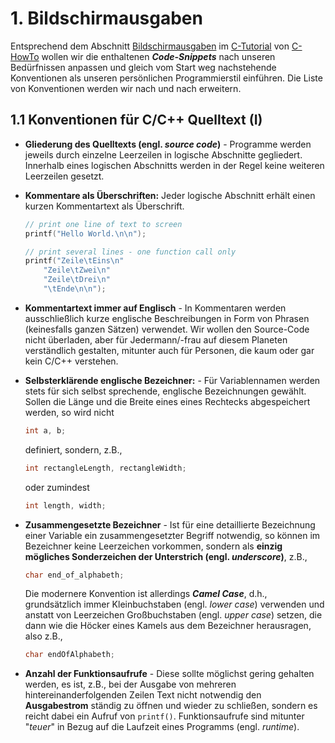 # 1. Bildschirmausgaben

Entsprechend dem Abschnitt [Bildschirmausgaben](https://www.c-howto.de/tutorial/benutzerinteraktion/bildschirmausgaben) im [C-Tutorial](https://www.c-howto.de/tutorial) von [C-HowTo](https://www.c-howto.de/) wollen wir die enthaltenen ***Code-Snippets*** nach unseren Bedürfnissen anpassen und gleich vom Start weg nachstehende Konventionen als unseren persönlichen Programmierstil einführen. Die Liste von Konventionen werden wir nach und nach erweitern.

## 1.1 Konventionen für C/C++ Quelltext (I)

- **Gliederung des Quelltexts (engl. *source code*)** - Programme werden jeweils durch einzelne Leerzeilen in logische Abschnitte gegliedert. Innerhalb eines logischen Abschnitts werden in der Regel keine weiteren Leerzeilen gesetzt.

- **Kommentare als Überschriften:** Jeder logische Abschnitt erhält einen kurzen Kommentartext als Überschrift.
  
  ```cpp
  // print one line of text to screen
  printf("Hello World.\n\n");
  
  // print several lines - one function call only
  printf("Zeile\tEins\n"
      "Zeile\tZwei\n"
      "Zeile\tDrei\n"
      "\tEnde\n\n");
  ```

- **Kommentartext immer auf Englisch** - In Kommentaren werden ausschließlich kurze englische Beschreibungen in Form von Phrasen (keinesfalls ganzen Sätzen) verwendet. Wir wollen den Source-Code nicht überladen, aber für Jedermann/-frau auf diesem Planeten verständlich gestalten, mitunter auch für Personen, die kaum oder gar kein C/C++ verstehen.

- **Selbsterklärende englische Bezeichner:** - Für Variablennamen werden stets für sich selbst sprechende, englische Bezeichnungen gewählt. Sollen die Länge und die Breite eines eines Rechtecks abgespeichert werden, so wird nicht

  ```cpp
  int a, b;
  ```
  definiert, sondern, z.B.,

  ```cpp
  int rectangleLength, rectangleWidth;
  ```
  oder zumindest

  ```cpp
  int length, width;
  ```

- **Zusammengesetzte Bezeichner** - Ist für eine detaillierte Bezeichnung einer Variable ein zusammengesetzter Begriff notwendig, so können im Bezeichner keine Leerzeichen vorkommen, sondern als **einzig mögliches Sonderzeichen der Unterstrich (engl. *underscore*)**, z.B.,
  
  ```cpp
  char end_of_alphabeth;
  ```
  
  Die modernere Konvention ist allerdings ***Camel Case***, d.h., grundsätzlich immer Kleinbuchstaben (engl. *lower case*) verwenden und anstatt von Leerzeichen Großbuchstaben (engl. *upper case*) setzen, die dann wie die Höcker eines Kamels aus dem Bezeichner herausragen, also z.B.,
  
  ```cpp
  char endOfAlphabeth;
  ```

- **Anzahl der Funktionsaufrufe** - Diese sollte möglichst gering gehalten werden, es ist, z.B., bei der Ausgabe von mehreren hintereinanderfolgenden Zeilen Text nicht notwendig den **Ausgabestrom** ständig zu öffnen und wieder zu schließen, sondern es reicht dabei ein Aufruf von `printf()`. Funktionsaufrufe sind mitunter "*teuer*" in Bezug auf die Laufzeit eines Programms (engl. *runtime*).